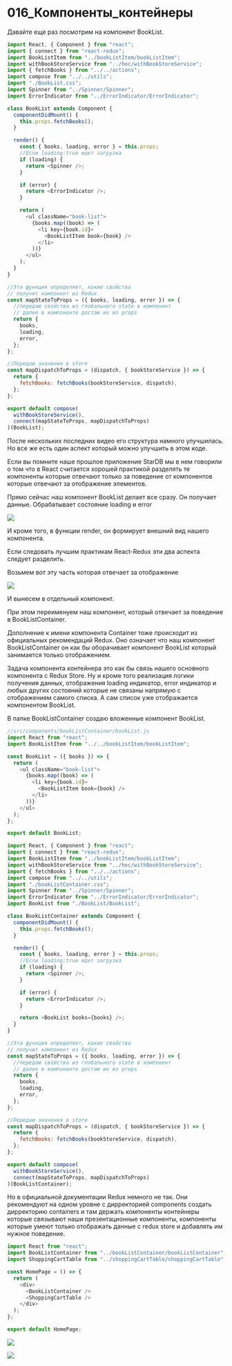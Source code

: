 # 016_Компоненты_контейнеры

Давайте еще раз посмотрим на компонент BookList.

```js
import React, { Component } from "react";
import { connect } from "react-redux";
import BookListItem from "../bookListItem/bookListItem";
import withBookStoreService from "../hoc/withBookStoreService";
import { fetchBooks } from "../../actions";
import compose from "../../utils";
import "./BookList.css";
import Spinner from "../Spinner/Spinner";
import ErrorIndicator from "../ErrorIndicator/ErrorIndicator";

class BookList extends Component {
  componentDidMount() {
    this.props.fetchBooks();
  }

  render() {
    const { books, loading, error } = this.props;
    //Если loading:true идет загрузка
    if (loading) {
      return <Spinner />;
    }

    if (error) {
      return <ErrorIndicator />;
    }

    return (
      <ul className="book-list">
        {books.map((book) => (
          <li key={book.id}>
            <BookListItem book={book} />
          </li>
        ))}
      </ul>
    );
  }
}

//Эта функция определяет, какие свойства
// получит компонент из Redux
const mapStateToProps = ({ books, loading, error }) => {
  //передаю свойства из глобального state в компонент
  // далее в компоненте достаю их из props
  return {
    books,
    loading,
    error,
  };
};

//Передаю значения в store
const mapDispatchToProps = (dispatch, { bookStoreService }) => {
  return {
    fetchBooks: fetchBooks(bookStoreService, dispatch),
  };
};

export default compose(
  withBookStoreService(),
  connect(mapStateToProps, mapDispatchToProps)
)(BookList);

```


После нескольких последних видео его структура намного улучшилась. Но все же есть один аспект который можно улучшить в этом коде.

Если вы помните наше прошлое приложение StarDB мы в нем говорили о том что в React считается хорошей практикой разделять те компоненты которые отвечают только за поведение от компонентов которые отвечают за отображение элементов.


Прямо сейчас наш компонент BookList делает все сразу. Он получает данные. Обрабатывает состояние loading и error

![](img/001.jpg)

И кроме того, в функции render, он формирует внешний вид нашего компонента.


Если следовать лучшим практикам React-Redux эти два аспекта следует разделить.

Возьмем вот эту часть которая отвечает за отображение

![](img/002.jpg)

И вынесем в отдельный компонент. 

При этом переименуем наш компонент, который отвечает за поведение в BookListContainer. 

Дополнение к имени компонента Container тоже происходит из официальных рекомендаций Redux. Оно означает что наш компонент BookListContainer он как бы оборачивает компонент BookList который занимается только отображением.

Задача компонента контейнера это как бы связь нашего основного компонента с Redux Store. Ну и кроме того реализация логики получения данных, отображения loading индикатор, error индикатор и любых других состояний которые не связаны напрямую с отображением самого списка. А сам список уже отображается компонентом BookList.

В папке BookListContainer создаю вложенные компонент BookList.

```js
//src/components/bookListContainer/bookList.js
import React from "react";
import BookListItem from "../../bookListItem/bookListItem";

const BookList = ({ books }) => {
  return (
    <ul className="book-list">
      {books.map((book) => (
        <li key={book.id}>
          <BookListItem book={book} />
        </li>
      ))}
    </ul>
  );
};

export default BookList;

```

```js
import React, { Component } from "react";
import { connect } from "react-redux";
import BookListItem from "../bookListItem/bookListItem";
import withBookStoreService from "../hoc/withBookStoreService";
import { fetchBooks } from "../../actions";
import compose from "../../utils";
import "./bookListContainer.css";
import Spinner from "../Spinner/Spinner";
import ErrorIndicator from "../ErrorIndicator/ErrorIndicator";
import BookList from "./BookList/BookList";

class BookListContainer extends Component {
  componentDidMount() {
    this.props.fetchBooks();
  }

  render() {
    const { books, loading, error } = this.props;
    //Если loading:true идет загрузка
    if (loading) {
      return <Spinner />;
    }

    if (error) {
      return <ErrorIndicator />;
    }

    return <BookList books={books} />;
  }
}

//Эта функция определяет, какие свойства
// получит компонент из Redux
const mapStateToProps = ({ books, loading, error }) => {
  //передаю свойства из глобального state в компонент
  // далее в компоненте достаю их из props
  return {
    books,
    loading,
    error,
  };
};

//Передаю значения в store
const mapDispatchToProps = (dispatch, { bookStoreService }) => {
  return {
    fetchBooks: fetchBooks(bookStoreService, dispatch),
  };
};

export default compose(
  withBookStoreService(),
  connect(mapStateToProps, mapDispatchToProps)
)(BookListContainer);

```

Но в официальной документации Redux немного не так. Они рекомендуют на одном уровне с дирректорией components создать дирректорию containers и там держать компоненты контейнеры которые связывают наши презентационные компоненты, компоненты которые умеют только отображать данные с redux store и добавлять им нужное поведение.

```js
import React from "react";
import BookListContainer from "../bookListContainer/bookListContainer";
import ShoppingCartTable from "../shoppingCartTable/shoppingCartTable";

const HomePage = () => {
  return (
    <div>
      <BookListContainer />
      <ShoppingCartTable />
    </div>
  );
};

export default HomePage;

```

![](img/003.jpg)

![](img/004.jpg)

